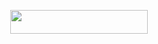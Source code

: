 
<p align="center"><a href="https://dashboard.heroku.com/new?template=https://github.com/iamproaf/sessionhack_bot"> <img src="https://img.shields.io/badge/Deploy%20On%20Heroku-black?style=for-the-badge&logo=heroku" width="220" height="38.45"/></a></p>
